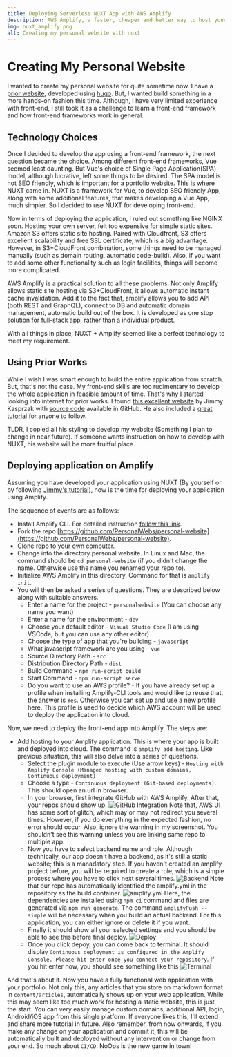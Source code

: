 ```yaml
---
title: Deploying Serverless NUXT App with AWS Amplify
description: AWS Amplify, a faster, cheaper and better way to host your NUXT App
img: nuxt_amplify.png
alt: Creating my personal website with nuxt
---
```


# Creating My Personal Website

I wanted to create my personal website for quite sometime now. I have a [prior website](https://www.mohammadrafee.com), developed using [hugo](https://gohugo.io/). But, I wanted build something in a more hands-on fashion this time. Although, I have very limited experience with front-end, I still took it as a challenge to learn a front-end framework and how front-end frameworks work in general.

## Technology Choices

Once I decided to develop the app using a front-end framework, the next question became the choice. Among different front-end frameworks, Vue seemed least daunting. But Vue's choice of Single Page Application(SPA) model, although lucrative, left some things to be desired. The SPA model is not SEO friendly, which is important for a portfolio website. This is where NUXT came in. NUXT is a framework for Vue, to develop SEO friendly App, along with some additional features, that makes developing a Vue App, much simpler. So I decided to use NUXT for developing front-end.

Now in terms of deploying the application, I ruled out something like NGINX soon. Hosting your own server, felt too expensive for simple static sites. Amazon S3 offers static site hosting. Paired with Cloudfront, S3 offers excellent scalability and free SSL certificate, which is a big advantage. However, in S3+CloudFront combination, some things need to be managed manually (such as domain routing, automatic code-build). Also, if you want to add some other functionality such as login facilities, things will become more complicated.

AWS Amplify is a practical solution to all these problems. Not only Amplify allows static site hosting via S3+CloudFront, it allows automatic instant cache invalidation. Add it to the fact that, amplify allows you to add API (both REST and GraphQL), connect to DB and automatic domain management, automatic build out of the box. It is developed as one stop solution for full-stack app, rather than a individual product.

With all things in place, NUXT + Amplify seemed like a perfect technology to meet my requirement.

## Using Prior Works

While I wish I was smart enough to build the entire application from scratch. But, that's not the case. My front-end skills are too rudimentary to develop the whole application in feasible amount of time. That's why I started looking into internet for prior works. I found [this excellent website](https://jimmykasprzak.com/) by Jimmy Kasprzak with [source code](https://github.com/Orodan/personal-website) available in GitHub. He also included a [great tutorial](https://jimmykasprzak.com/blog/creating-personal-website-with-nuxt/) for anyone to follow.

TLDR, I copied all his styling to develop my website (Something I plan to change in near future). If someone wants instruction on how to develop with NUXT, his website will be more fruitful place.

## Deploying application on Amplify

Assuming you have developed your application using NUXT (By yourself or by following [Jimmy's tutorial](https://jimmykasprzak.com/blog/creating-personal-website-with-nuxt/)), now is the time for deploying your application using Amplify.

The sequence of events are as follows:

* Install Amplify CLI. For detailed instruction [follow this link](https://docs.amplify.aws/cli/start/install).
* Fork the repo [https://github.com/PersonalWebs/personal-website](https://github.com/PersonalWebs/personal-website).
* Clone repo to your own computer.
* Change into the directory personal website. In Linux and Mac, the command should be `cd personal-website` (if you didn't change the name. Otherwise use the name you renamed your repo to).
* Initialize AWS Amplify in this directory. Command for that is `amplify init`.
* You will then be asked a series of questions. They are described below along with suitable answers.
  * Enter a name for the project - `personalwebsite` (You can choose any name you want)
  * Enter a name for the environment - `dev`
  * Choose your default editor - `Visual Studio Code` (I am using VSCode, but you can use any other editor)
  * Choose the type of app that you're building - `javascript`
  * What javascript framework are you using - `vue`
  * Source Directory Path - `src`
  * Distribution Directory Path - `dist`
  * Build Command - `npm run-script build`
  * Start Command - `npm run-script serve`
  * Do you want to use an AWS profile? - If you have already set up a profile when installing Amplify-CLI tools and would like to reuse that, the answer is `Yes`. Otherwise you can set up and use a new profile here. This profile is used to decide which AWS account will be used to deploy the application into cloud.

Now, we need to deploy the front-end app into Amplify. The steps are:

* Add hosting to your Amplify application. This is where your app is built and deployed into cloud. The command is `amplify add hosting`. Like previous situation, this will also delve into a series of questions.
  * Select the plugin module to execute (Use arrow keys) - `Hosting with Amplify Console (Managed hosting with custom domains, Continuous deployment)`
  * Choose a type - `Continuous deployment (Git-based deployments)`. This should open an url in browser.
  * In your browser, first integrate GitHub with AWS Amplify. After that, your repos should show up.
  ![GitHub Integration](select-branch.png)
  Note that, AWS UI has some sort of glitch, which may or may not redirect you several times. However, if you do everything in the expected fashion, no error should occur. Also, ignore the warning in my screenshot. You shouldn't see this warning unless you are linking same repo to multiple app.
  * Now you have to select backend name and role. Although technically, our app doesn't have a backend, as it's still a static website; this is a manadatory step. If you haven't created an amplify project before, you will be required to create a role, which is a simple process where you have to click next several times.
  ![Backend](select-backend_role.png)
  Note that our repo has automatically identified the amplify.yml in the repository as the build container.
  ![amplify.yml](amplify_settings.png)
  Here, the dependencies are installed using `npm ci` command and files are generated via `npm run generate`. The command `amplifyPush --simple` will be necessary when you build an actual backend. For this application, you can either ignore or delete it if you want.
  * Finally it should show all your selected settings and you should be able to see this before final deploy.
  ![Deploy](deploy.png)
  * Once you click depoy, you can come back to terminal. It should display `Continuous deployment is configured in the Amplify Console. Please hit enter once you connect your repository`. If you hit enter now, you should see something like this
  ![Terminal](terminal.png)

And that's about it. Now you have a fully functional web application with your portfolio. Not only this, any articles that you store on markdown format in `content/articles`, automatically shows up on your web application. While this may seem like too much work for hosting a static website, this is just the start. You can very easily manage custom domains, additional API, login, Android/iOS app from this single platform. If everyone likes this, I'll extend and share more tutorial in future. Also remember, from now onwards, if you make any change on your application and commit it, this will be automatically built and deployed without any intervention or change from your end. So much about `CI/CD`. NoOps is the new game in town!